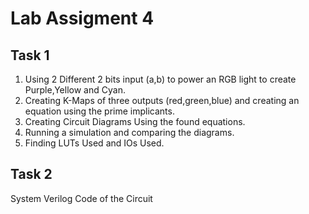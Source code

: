 # Lab Assigment 4 
## Task 1
1. Using 2 Different 2 bits input (a,b) to power an RGB light to create Purple,Yellow and Cyan.
2. Creating K-Maps of three outputs (red,green,blue) and creating an equation using the prime implicants.
3. Creating Circuit Diagrams Using the found equations.
4. Running a simulation and comparing the diagrams.
5. Finding LUTs Used and IOs Used.
## Task 2
System Verilog Code of the Circuit